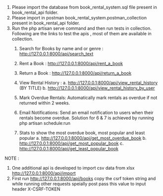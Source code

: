 1. Please import the database from book_rental_system.sql file present in book_rental_api folder.
2. Please import in postman book_rental_system.postman_collection present in book_rental_api folder.
3. Run the php artisan serve command and then run tests in collection.
Following are the links to test the apis , most of them are available in collection.
    1. Search for Books by name and or genre : http://127.0.0.1:8000/api/search_text
    2. Rent a Book : http://127.0.0.1:8000/api/rent_a_book
    3. Return a Book : http://127.0.0.1:8000/api/return_a_book 
    4. View Rental History :
         a. http://127.0.0.1:8000/api/view_rental_history   (BY TITLE)
         b. http://127.0.0.1:8000/api/view_rental_history_by_user
    
    6. Mark Overdue Rentals: Automatically mark rentals as overdue if not returned
    within 2 weeks.
    7. Email Notifications: Send an email notification to users when their rentals become
    overdue.
    Solution for 6 & 7 is achieved by running
            php artisan schedule:run
    9. Stats to show the most overdue book, most popular and least popular
       a. http://127.0.0.1:8000/api/get_most_overdue_book
       b. http://127.0.0.1:8000/api/get_most_popular_book
       c. http://127.0.0.1:8000/api/get_least_popular_book

NOTE : 
1. One additional api is developed to import csv data from xlsx http://127.0.0.1:8000/api/import
2. First run http://127.0.0.1:8000/api/books copy the csrf token string and while running other requests speially post pass this value to input header X-CSRF-TOKEN 
